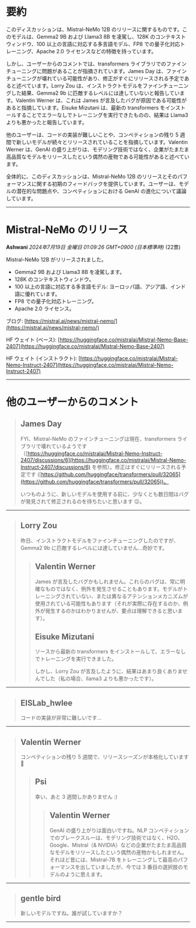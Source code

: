 # 要約 
このディスカッションは、Mistral-NeMo 12B のリリースに関するものです。このモデルは、Gemma2 9B および Llama3 8B を凌駕し、128K のコンテキストウィンドウ、100 以上の言語に対応する多言語モデル、FP8 での量子化対応トレーニング、Apache 2.0 ライセンスなどの特徴を持っています。

しかし、ユーザーからのコメントでは、transformers ライブラリでのファインチューニングに問題があることが指摘されています。James Day は、ファインチューニングが壊れている可能性があり、修正がすぐにリリースされる予定であると述べています。Lorry Zou は、インストラクトモデルをファインチューニングした結果、Gemma2 9b に匹敵するレベルには達していないと報告しています。Valentin Werner は、これは James が言及したバグが原因である可能性があると指摘しています。Eisuke Mizutani は、最新の transformers をインストールすることでエラーなしでトレーニングを実行できたものの、結果は Llama3 よりも悪かったと報告しています。

他のユーザーは、コードの実装が難しいことや、コンペティションの残り 5 週間で新しいモデルが続々とリリースされていることを指摘しています。Valentin Werner は、GenAI の盛り上がりは、モデリング技術ではなく、企業がたまたま高品質なモデルをリリースしたという偶然の産物である可能性があると述べています。

全体的に、このディスカッションは、Mistral-NeMo 12B のリリースとそのパフォーマンスに関する初期のフィードバックを提供しています。ユーザーは、モデルの潜在的な問題点や、コンペティションにおける GenAI の進化について議論しています。


---
# Mistral-NeMo のリリース

**Ashwani** *2024年7月19日 金曜日 01:09:26 GMT+0900 (日本標準時)* (22票)

Mistral-NeMo 12B がリリースされました。

- Gemma2 9B および Llama3 8B を凌駕します。
- 128K のコンテキストウィンドウ。
- 100 以上の言語に対応する多言語モデル: ヨーロッパ語、アジア語、インド語に優れています。
- FP8 での量子化対応トレーニング。
- Apache 2.0 ライセンス。

ブログ: [https://mistral.ai/news/mistral-nemo/](https://mistral.ai/news/mistral-nemo/)

HF ウェイト (ベース): [https://huggingface.co/mistralai/Mistral-Nemo-Base-2407](https://huggingface.co/mistralai/Mistral-Nemo-Base-2407)

HF ウェイト (インストラクト): [https://huggingface.co/mistralai/Mistral-Nemo-Instruct-2407](https://huggingface.co/mistralai/Mistral-Nemo-Instruct-2407)

---

# 他のユーザーからのコメント

> ## James Day
> 
> FYI、Mistral-NeMo のファインチューニングは現在、transformers ライブラリで壊れているようです（[https://huggingface.co/mistralai/Mistral-Nemo-Instruct-2407/discussions/6](https://huggingface.co/mistralai/Mistral-Nemo-Instruct-2407/discussions/6) を参照）。修正はすぐにリリースされる予定です ([https://github.com/huggingface/transformers/pull/32065](https://github.com/huggingface/transformers/pull/32065))。
> 
> いつものように、新しいモデルを使用する前に、少なくとも数日間はバグが発見されて修正されるのを待ちたいと思います 😉。
> 
> 
> 
---
> ## Lorry Zou
> 
> 昨日、インストラクトモデルをファインチューニングしたのですが、Gemma2 9b に匹敵するレベルには達していません…奇妙です。
> 
> 
> 
> > ## Valentin Werner
> > 
> > James が言及したバグかもしれません。これらのバグは、常に明確なものではなく、例外を発生させることもあります。モデルがトレーニングされていない、または異なるアテンションメカニズムが使用されている可能性もあります（それが実際に存在するのか、例外が発生するのかはわかりませんが、要点は理解できると思います）。
> > 
> > 
> > 
> > ## Eisuke Mizutani
> > 
> > ソースから最新の transformers をインストールして、エラーなしでトレーニングを実行できました。
> > 
> > しかし、Lorry Zou が言及したように、結果はあまり良くありませんでした（私の場合、llama3 よりも悪かったです）。
> > 
> > 
> > 
---
> ## EISLab_hwlee
> 
> コードの実装が非常に難しいです…
> 
> 
> 
---
> ## Valentin Werner
> 
> コンペティションの残り 5 週間で、リリースシーズンが本格化しています 🚀
> 
> 
> 
> > ## Psi
> > 
> > 幸い、あと 3 週間しかありません :)
> > 
> > 
> > 
> > > ## Valentin Werner
> > > 
> > > GenAI の盛り上がりは面白いですね。NLP コンペティションでのブレークスルーは、モデリング技術ではなく、H2O、Google、Mistral（& NVIDIA）などの企業がたまたま高品質なモデルをリリースしたという偶然の産物かもしれません。それほど昔には、Mistral-7B をトレーニングして最高のパフォーマンスを出していましたが、今では 3 番目の選択肢のモデルのように思えます。
> > > 
> > > 
> > > 
---
> ## gentle bird
> 
> 新しいモデルですね。誰が試していますか？
> 
> 
> 
---

